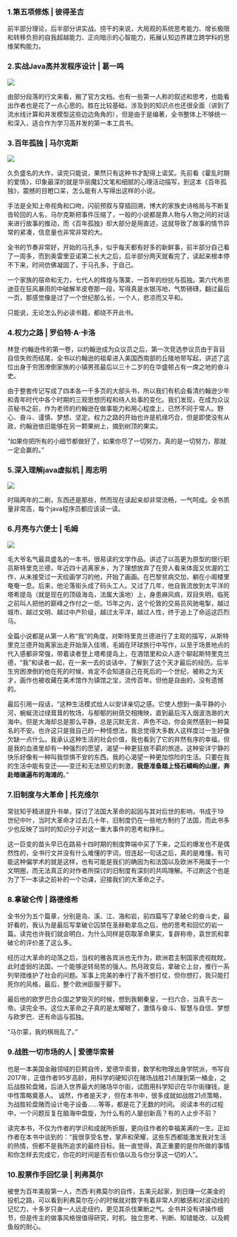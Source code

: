### 1.第五项修炼 | 彼得圣吉

前半部分理论，后半部分讲实战。捞干的来说，大局观的系统思考能力、增长极限和转移负担的自我超越能力、正向暗示的心智能力，拓展认知边界建立跨学科的思维架构能力。

### 2.实战Java高并发程序设计 | 葛一鸣

![](https://github.com/JiangYang4Github/WebLog/blob/master/2019/%E8%AF%BB%E4%B9%A6/%E5%A4%8F/%E5%AE%9E%E6%88%98Java%E9%AB%98%E5%B9%B6%E5%8F%91%E7%A8%8B%E5%BA%8F%E8%AE%BE%E8%AE%A1.jpg?raw=true)

由部分段落的行文来看，搬了官方文档。也有一些第一人称的叙述和思考，也能看出作者也是花了一点心思的。胜在比较基础，涉及到的知识点也还很全面（讲到了流水线计算和并发模型这些边边角角的），但是由于是编著，全书整体上不够统一和深入，适合作为学习高并发的第一本工具书。

### 3.百年孤独 | 马尔克斯

![](https://github.com/JiangYang4Github/WebLog/blob/master/2019/%E8%AF%BB%E4%B9%A6/%E5%A4%8F/%E7%99%BE%E5%B9%B4%E5%AD%A4%E7%8B%AC%20.jpg?raw=true)

久负盛名的大作，读完只能说，果然只有这种书才配得上诺奖。先前看《霍乱时期的爱情》，印象最深的就是华丽魔幻文笔和细腻的心理活动描写，到这本《百年孤独》，震撼的目瞪口呆，怎么能有人写得出这样的小说。

手法是全知上帝视角和口吻，闪前预叙与穿插回溯，博大的家族史诗格局与不断复沓轮回的人名，马尔克斯把事件压缩了，一般的小说都是靠人物与人物之间的对话来进行故事的推动，而《百年孤独》却大部分是用直述，这就导致了故事的情节异常的紧凑，信息量也非常非常的大。

全书的节奏非常好，开始的马孔多，似乎每天都有好多的新鲜事，前半部分自己看了一周多，而到奥雷里亚诺第二长大之后，后半部分两天就看完了，读起来根本停不下来，时间仿佛凝固了，于马孔多，于自己。

一个家族的宿命和无力，七代人的辉煌与落寞，一百年的纷扰与孤独。第六代布恩迪亚在狂风暴雨的中破解羊皮卷那一段，写得真是水银泻地，气势磅礴，翻过最后一页，那感觉像是过了一个世纪那么长，一个人，悲凉而又平和。

只能说，无论怎么列必读书籍，都绕不开此书。

### 4.权力之路 | 罗伯特·A·卡洛

林登·约翰逊传的第一卷，以约翰逊成为众议员之后，第一次竞选参议员由于盲目自信失败而结尾，全书以约翰逊的祖辈进入美国西南部的丘陵地带写起，讲述了这位出身于穷困潦倒家族的小镇男孩最后以三十二岁的在华盛顿占有一席之地的奋斗史。

由于整套传记写成了四本各一千多页的大部头书，所以我们有机会看清约翰逊少年和青年时代中各个时期的三观思想历程和待人处事的变化。我们发现，在成为众议员秘书之前，作为老师的约翰逊在做事能力和用心程度上，已然不同于常人。野心、奋斗、谨慎、梦想、坚定。权力之路的开始也许是机缘巧合，但是即使没有从政，约翰逊依旧能够在另一颗果树上，摘到树顶的果实。

“如果你把所有的小细节都做好了，如果你尽了一切努力，真的是一切努力，那就一定会赢的。”

### 5.深入理解java虚拟机 | 周志明

![](https://github.com/JiangYang4Github/WebLog/blob/master/2019/%E8%AF%BB%E4%B9%A6/%E5%A4%8F/%E6%B7%B1%E5%85%A5%E7%90%86%E8%A7%A3java%E8%99%9A%E6%8B%9F%E6%9C%BA.jpg?raw=true)

时隔两年的二刷，东西还是那些，然而现在读起来却非常流畅，一气呵成。全书质量非常高，每个java程序员都应该读一读。

### 6.月亮与六便士 | 毛姆

![](https://github.com/JiangYang4Github/WebLog/blob/master/2019/%E8%AF%BB%E4%B9%A6/%E5%A4%8F/%E6%9C%88%E4%BA%AE%E4%B8%8E%E5%85%AD%E4%BE%BF%E5%A3%AB%20.jpg?raw=true)

毛大爷名气最具盛名的一本书，很易读的文学作品。讲述了以高更为原型的银行职员斯特里克兰德，年近四十逃离家乡，为了理想放弃了在旁人看来体面又优渥的工作，从未接受过一天绘画学习的他，开始了画画。在巴黎贫病交加，躺在小阁楼里奄奄一息。后来，他沦落街头成了码头工人。又过了几年，他自我流放到太平洋的塔希提岛（就是现在的顶级海岛，法属大溪地）上，身患麻风病，双目失明，临死之前叫人把他的巅峰之作付之一炬。15年之内，这个伦敦的交易员风驰电掣，越过城市、越过文明、越过中产阶级，越过太平洋，越过人性，终于追上了命运这匹烈马。

全篇小说都是从第一人称“我”的角度，对斯特里克兰德进行了主观的描写，从斯特里克兰德开始离家出走开始渐入佳境，毛姆在环球旅行中写作，以至于场景地点的代入感都非常强，带着读者登上塔希提岛上，在酒馆里和众人逐个聊起斯特里克兰德，“我”和读者一起，在一来一去的谈话中，了解到了这个天才最后的经历。后半生穷困潦倒的他在死的时候，肯定不会知道自己在死后的一个世纪，被称之为天才，画作也被收藏在美术馆作为镇馆之宝，流传百年。但他是自由的，没有遗憾的。

最后引用一段话，“这种生活模式给人以安详亲切之感。它使人想到一条平静的小河，蜿蜒流过绿茸茸的牧场，与郁郁的树荫交相掩映，直到最后泻入烟波浩渺的大海中。但是大海却总是那么平静，总是沉默无言、声色不动，你会突然感到一种莫名的不安。也许这只是我自己的一种怪想法，我总觉得大多数人这样度过一生好像欠缺一点什么。我承认这种生活的社会价值，我也看到了它的井然有序的幸福，但是我的血液里却有一种强烈的愿望，渴望一种更狂放不羁的旅途。这种安详宁静的快乐好像有一种叫我惊惧不安的东西。我的心渴望一种更加惊险的生活。只要在我的生活中能有变迁——变迁和无法预见的刺激，**我是准备踏上怪石嶙峋的山崖，奔赴暗礁遍布的海滩的**。”  

### 7.旧制度与大革命 | 托克维尔

常驻知乎精进提升书单，探讨了法国大革命的起因与其对后世的影响，书成于19世纪中叶，当时大革命才过去几十年，旧制度仍在一些地方制约了法国，而此书多少也反映了当时的知识分子对这一重大事件的思考和挣扎。

这一巨变的苗头早已在路易十四时期的制度弊端中买了下来，之后的爆发也不是偶然性的，全书行文并没有什么难懂的字词，但连起一句话之后，真的是难懂。有可能这种偏学术的就是这样，也有可能是我们的确因为和法国以及欧洲不用属于一个文明圈，而无法真正的对作者所探讨的旧制度有深刻的共鸣理解。不过刷这个也是为了下一本读之前补的一个功课，迎接我们的大革命之子。

### 8.拿破仑传 | 路德维希

全书分为五个篇章，分别是岛、溪、江、海和岩，前四篇写了拿破仑的奋斗史，最好看的，我认为是最后写拿破仑囚禁在圣赫勒拿岛之后，他的思考和回忆的岩一篇。读完也许我们就会明白，为什么同样是窃取革命果实，复辟称帝，袁世凯和拿破仑的评价差了这么多。

经历过大革命的动荡之后，当权的雅各宾派也无作为，欧洲君主制国家虎视眈眈，此时虚弱的法国，一个能够逆转局势的强人。热月政变后，拿破仑上台，推行一系列举措维护了社会的问题。军事上完美的奉行了我不想打仗，但你想打，我只能打死你的风格，最后，整个欧洲臣服于脚下。

最后他的欧罗巴合众国之梦毁灭的时候，想到我朝秦皇，一扫六合，当真千古一帝。读完全书，这位大革命之子真的是太耀眼了，激情与奋斗、智慧与自信、梦想与欧罗巴、还有命运与孤独。

“马尔蒙，我的棋局乱了。”

### 9.战胜一切市场的人 | 爱德华索普

也是一本美国金融领域的巨鳄自传，爱德华索普，数学和物理出身学院派，书写自2017年，正值作者95岁高龄，用科学的硬知识在赌场战胜21点赚到第一桶金，之后战胜轮盘赌，后进入世界最大的赌场华尔街，试图用科学知识在华尔街赚钱，是中性策略奠基人。 诚然，作者是天才，但在本书中，很多成就如战胜21点策略，为战胜轮盘赌而设计电子设备......等等，都是花了无数的时间。 阅读本书的过程中，一个问题反复在脑海中盘旋，为什么有的人屡创新高？有的人止步不前？

读完本书，不仅为作者的学识和成就所折服，更向往作者的幸福美满的一生。正如作者在本书中谈到的：“我很享受名誉，掌声和荣耀，这些东西都能激发我对生活的热情，但都不是我所追求的最终目标。我一直觉得，真正重要的是你所做的事情和你怎样去完成它，你花的时间是否有价值以及与你分享这一切的人”。

### 10.股票作手回忆录 | 利弗莫尔

被誉为百年美股第一人，杰西·利弗莫尔的自传，五美元起家，到日赚一亿美金的投机之路，可以看到利弗莫尔在小的时候就对数字有着非常人的敏感和对波动线的记忆力，十多岁只身一人远走纽约，更见其杀伐果断之气。全书并没有讲操作细节，但是传主的做事风格很值得研究，时机、独立思考、判断、知错能改、以及鳄鱼般的耐心。